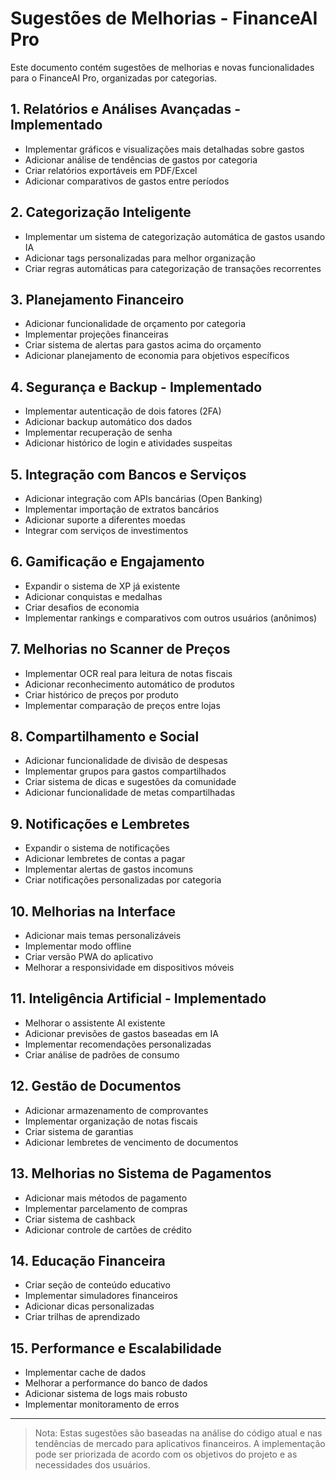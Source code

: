 # Sugestões de Melhorias - FinanceAI Pro

Este documento contém sugestões de melhorias e novas funcionalidades para o FinanceAI Pro, organizadas por categorias.

## 1. Relatórios e Análises Avançadas - Implementado

- Implementar gráficos e visualizações mais detalhadas sobre gastos
- Adicionar análise de tendências de gastos por categoria
- Criar relatórios exportáveis em PDF/Excel
- Adicionar comparativos de gastos entre períodos

## 2. Categorização Inteligente

- Implementar um sistema de categorização automática de gastos usando IA
- Adicionar tags personalizadas para melhor organização
- Criar regras automáticas para categorização de transações recorrentes

## 3. Planejamento Financeiro

- Adicionar funcionalidade de orçamento por categoria
- Implementar projeções financeiras
- Criar sistema de alertas para gastos acima do orçamento
- Adicionar planejamento de economia para objetivos específicos

## 4. Segurança e Backup - Implementado

- Implementar autenticação de dois fatores (2FA)
- Adicionar backup automático dos dados
- Implementar recuperação de senha
- Adicionar histórico de login e atividades suspeitas

## 5. Integração com Bancos e Serviços

- Adicionar integração com APIs bancárias (Open Banking)
- Implementar importação de extratos bancários
- Adicionar suporte a diferentes moedas
- Integrar com serviços de investimentos

## 6. Gamificação e Engajamento

- Expandir o sistema de XP já existente
- Adicionar conquistas e medalhas
- Criar desafios de economia
- Implementar rankings e comparativos com outros usuários (anônimos)

## 7. Melhorias no Scanner de Preços

- Implementar OCR real para leitura de notas fiscais
- Adicionar reconhecimento automático de produtos
- Criar histórico de preços por produto
- Implementar comparação de preços entre lojas

## 8. Compartilhamento e Social

- Adicionar funcionalidade de divisão de despesas
- Implementar grupos para gastos compartilhados
- Criar sistema de dicas e sugestões da comunidade
- Adicionar funcionalidade de metas compartilhadas

## 9. Notificações e Lembretes

- Expandir o sistema de notificações
- Adicionar lembretes de contas a pagar
- Implementar alertas de gastos incomuns
- Criar notificações personalizadas por categoria

## 10. Melhorias na Interface

- Adicionar mais temas personalizáveis
- Implementar modo offline
- Criar versão PWA do aplicativo
- Melhorar a responsividade em dispositivos móveis

## 11. Inteligência Artificial - Implementado

- Melhorar o assistente AI existente
- Adicionar previsões de gastos baseadas em IA
- Implementar recomendações personalizadas
- Criar análise de padrões de consumo

## 12. Gestão de Documentos

- Adicionar armazenamento de comprovantes
- Implementar organização de notas fiscais
- Criar sistema de garantias
- Adicionar lembretes de vencimento de documentos

## 13. Melhorias no Sistema de Pagamentos

- Adicionar mais métodos de pagamento
- Implementar parcelamento de compras
- Criar sistema de cashback
- Adicionar controle de cartões de crédito

## 14. Educação Financeira

- Criar seção de conteúdo educativo
- Implementar simuladores financeiros
- Adicionar dicas personalizadas
- Criar trilhas de aprendizado

## 15. Performance e Escalabilidade

- Implementar cache de dados
- Melhorar a performance do banco de dados
- Adicionar sistema de logs mais robusto
- Implementar monitoramento de erros

---

> Nota: Estas sugestões são baseadas na análise do código atual e nas tendências de mercado para aplicativos financeiros. A implementação pode ser priorizada de acordo com os objetivos do projeto e as necessidades dos usuários.
